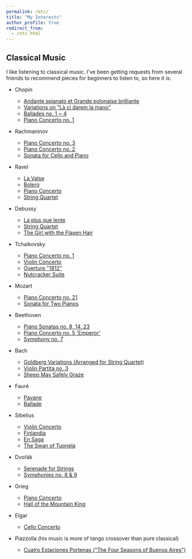 ```yaml
---
permalink: /etc/
title: "My Interests"
author_profile: true
redirect_from:
  - /etc.html
---
```


## Classical Music

I like listening to classical music. I've been getting requests from several friends to recommend pieces for beginners to listen to, so here it is:

* Chopin
    * [Andante spianato et Grande polonaise brilliante](https://youtu.be/AO6k_ipgEsI)
    * [Variations on "Là ci darem la mano"](https://youtu.be/bIsMUYnFz_k)
    * [Ballades no. 1 ~ 4](https://songwhip.com/krystian-zimerman/chopin-ballades-barcarolle-fantaisie)
    * [Piano Concerto no. 1](https://youtu.be/614oSsDS734)

* Rachmaninov
    * [Piano Concerto no. 3](https://youtu.be/s0rabZPksYM)
    * [Piano Concerto no. 2](https://songwhip.com/daniil-trifonov/destination-rachmaninov-departure)
    * [Sonata for Cello and Piano](https://songwhip.com/yo-yo-ma/rachmaninoff-prokofiev-cello-sonatas-remastered)

* Ravel
    * [La Valse](https://songwhip.com/berliner-philharmoniker-2/ravel-la-valse-m-72-choreographic-poem-for-orchestra-la-valse)
    * [Bolero](https://youtu.be/E9PiL5icwic)
    * [Piano Concerto](https://youtu.be/sNgP6NMYTqU)
    * [String Quartet](https://songwhip.com/emerson-string-quartet/debussy-ravel-string-quartets)

* Debussy
    * [La plus que lente](https://songwhip.com/claude-debussy/laplusquelentel121)
    * [String Quartet](https://songwhip.com/emerson-string-quartet/debussy-ravel-string-quartets)
    * [The Girl with the Flaxen Hair](https://songwhip.com/claude-debussy/the-girl-with-the-flaxen-hair2009)

* Tchaikovsky
    * [Piano Concerto no. 1](https://youtu.be/SkOK6s_8ZNA)
    * [Violin Concerto](https://songwhip.com/sarah-chang/tchaikovsky-violin-concerto)
    * [Overture "1812"](https://songwhip.com/gothenburg-symphony-orchestra/tchaikovsky-overture-1812-op-49-th-49)
    * [Nutcracker Suite](https://songwhip.com/royal-philharmonic-orchestra/tchailkovskys-nutcracker-suite-with-swan-lake)

* Mozart
    * [Piano Concerto no. 21](https://youtu.be/fNU-XAZjhzA)
    * [Sonata for Two Pianos](https://songwhip.com/murrayperahiaradulupu/mozart-sonata-for-2-pianos-in-d-major-k-448-schubert-fantasie-in-f-minor-op-103-d-940)

* Beethoven
    * [Piano Sonatas no. 8, 14, 23](https://songwhip.com/ludwig-van-beethoven/beethoventhepianosonatas)
    * [Piano Concerto no. 5 'Emperor'](https://songwhip.com/krystian-zimerman/beethoven-piano-concerto-no5)
    * [Symphony no. 7](https://songwhip.com/ludwig-van-beethoven/beethoven-symphonies-nos5-and-7)

* Bach
    * [Goldberg Variations (Arranged for String Quartet)](https://songwhip.com/quatuorardeo/bach-goldberg-variations-arr-f-meimoun-for-string-quartet)
    * [Violin Partita no. 3](https://songwhip.com/hilary-hahn/hilary-hahn-plays-bach)
    * [Sheep May Safely Graze](https://songwhip.com/johann-sebastian-bach/sheep-may-safely-graze-bwv-208-arr-egon-petri)

* Fauré
    * [Pavane](https://songwhip.com/gabrielfaure/faurepavaneop50)
    * [Ballade](https://songwhip.com/ユジャ・ワン/faure-ballade-in-f-sharp-op-19)

* Sibelius
    * [Violin Concerto](https://songwhip.com/jascha-heifetz/sibelius-violin-concerto-in-d-minor-op-47-prokofiev-violin-concerto-no-2-in-g-minor-op-63-glazunov-violin-concerto-in-a-minor-op-82-heifetz-remastered)
    * [Finlandia](https://youtu.be/fE0RbPsC9uE)
    * [En Saga](https://songwhip.com/jean-sibelius/en-saga-op-9)
    * [The Swan of Tuonela](https://songwhip.com/jean-sibelius/the-swan-of-tuonela-op-22-no-2)

* Dvořák
    * [Serenade for Strings](https://songwhip.com/philippe-entremont/tchaikovsky-dvorak-serenades-for-strings)
    * [Symphonies no. 8 & 9](https://songwhip.com/rafael-kubelik/dvorak-the-9-symphonies)

* Grieg
    * [Piano Concerto](https://youtu.be/RIz3klPET3o)
    * [Hall of the Mountain King](https://youtu.be/RIz3klPET3o)

* Elgar
    * [Cello Concerto](https://youtu.be/lNVe_1Eb5dw)

* Piazzolla (his music is more of tango crossover than pure classical)
    * [Cuatro Estaciones Portenas ("The Four Seasons of Buenos Aires")](https://songwhip.com/various-artists/astor-piazzolla-le-grand-tango)
